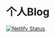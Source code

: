 # 个人Blog
[![Netlify Status](https://api.netlify.com/api/v1/badges/c98ab075-f496-47aa-9e69-acb5a8dc9ba0/deploy-status)](https://app.netlify.com/sites/hongdoulc/deploys)

